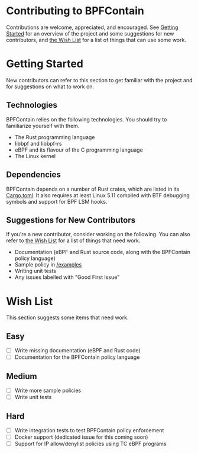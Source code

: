 # Contributing to BPFContain

Contributions are welcome, appreciated, and encouraged. See [Getting Started](#getting-started) for an overview of the project and some suggestions for new contributors, and [the Wish List](#wish-list) for a list of things that can use some work.

# Getting Started

New contributors can refer to this section to get familiar with the project and for suggestions on what to work on.

## Technologies

BPFContain relies on the following technologies. You should try to familiarize yourself with them.

- The Rust programming language
- libbpf and libbpf-rs
- eBPF and its flavour of the C programming language
- The Linux kernel

## Dependencies

BPFContain depends on a number of Rust crates, which are listed in its [Cargo.toml](Cargo.toml). It also requires at least Linux 5.11 compiled with BTF debugging symbols and support for BPF LSM hooks.

## Suggestions for New Contributors

If you're a new contributor, consider working on the following. You can also refer to [the Wish List](#wish-list) for a list of things that need work.

- Documentation (eBPF and Rust source code, along with the BPFContain policy language)
- Sample policy in [/examples](examples)
- Writing unit tests
- Any issues labelled with "Good First Issue"

# Wish List

This section suggests some items that need work.

## Easy

- [ ] Write missing documentation (eBPF and Rust code)
- [ ] Documentation for the BPFContain policy language

## Medium

- [ ] Write more sample policies
- [ ] Write unit tests

## Hard

- [ ] Write integration tests to test BPFContain policy enforcement
- [ ] Docker support (dedicated issue for this coming soon)
- [ ] Support for IP allow/denylist policies using TC eBPF programs
